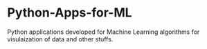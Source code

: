 # Python-Apps-for-ML

Python applications developed for Machine Learning algorithms for visulaization of data and other stuffs.
